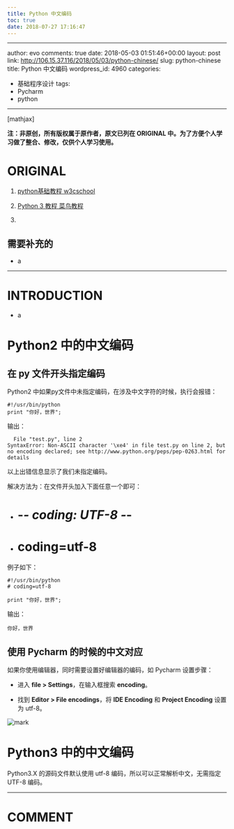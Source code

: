 ```yaml
---
title: Python 中文编码
toc: true
date: 2018-07-27 17:16:47
---
```

---
author: evo
comments: true
date: 2018-05-03 01:51:46+00:00
layout: post
link: http://106.15.37.116/2018/05/03/python-chinese/
slug: python-chinese
title: Python 中文编码
wordpress_id: 4960
categories:
- 基础程序设计
tags:
- Pycharm
- python
---

<!-- more -->

[mathjax]

**注：非原创，所有版权属于原作者，原文已列在 ORIGINAL 中。为了方便个人学习做了整合、修改，仅供个人学习使用。**


# ORIGINAL






  1. [python基础教程 w3cschool](https://www.w3cschool.cn/python/)


  2. [Python 3 教程 菜鸟教程](http://www.runoob.com/python3/python3-tutorial.html)


  3.



## 需要补充的






  * a





* * *





# INTRODUCTION






  * a











# Python2 中的中文编码




## 在 py 文件开头指定编码


Python2 中如果py文件中未指定编码，在涉及中文字符的时候，执行会报错：


    #!/usr/bin/python
    print "你好，世界";



输出：


      File "test.py", line 2
    SyntaxError: Non-ASCII character '\xe4' in file test.py on line 2, but no encoding declared; see http://www.python.org/peps/pep-0263.html for details



以上出错信息显示了我们未指定编码。

解决方法为：在文件开头加入下面任意一个即可：




  * # -*- coding: UTF-8 -*-


  * # coding=utf-8


例子如下：


    #!/usr/bin/python
    # coding=utf-8

    print "你好，世界";


输出：


    你好，世界












## 使用 Pycharm 的时候的中文对应


如果你使用编辑器，同时需要设置好编辑器的编码，如 Pycharm 设置步骤：




  * 进入 **file > Settings**，在输入框搜索 **encoding**。


  * 找到 **Editor > File encodings**，将 **IDE Encoding** 和 **Project Encoding** 设置为 utf-8。


![mark](http://pacdb2bfr.bkt.clouddn.com/blog/image/180727/aaJ4e3e2Be.png?imageslim)






# Python3 中的中文编码






Python3.X 的源码文件默认使用 utf-8 编码，所以可以正常解析中文，无需指定 UTF-8 编码。






















































* * *





# COMMENT
